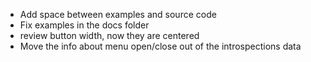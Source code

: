* Add space between examples and source code
* Fix examples in the docs folder
* review button width, now they are centered
* Move the info about menu open/close out of the introspections data

